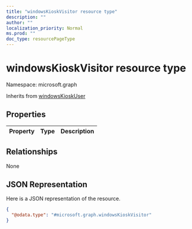 ```yaml
---
title: "windowsKioskVisitor resource type"
description: ""
author: ""
localization_priority: Normal
ms.prod: ""
doc_type: resourcePageType
---
```


# windowsKioskVisitor resource type


Namespace: microsoft.graph




Inherits from [windowsKioskUser](../resources/windowskioskuser.md)

## Properties
|Property|Type|Description|
|:---|:---|:---|

## Relationships
None

## JSON Representation
Here is a JSON representation of the resource.
<!-- {
  "blockType": "resource",
  "@odata.type": "microsoft.graph.windowsKioskVisitor"
}
-->
``` json
{
  "@odata.type": "#microsoft.graph.windowsKioskVisitor"
}
```

